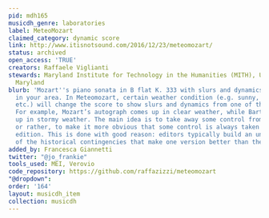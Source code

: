 ```yaml
---
pid: mdh165
musicdh_genre: laboratories
label: MeteoMozart
claimed_category: dynamic score
link: http://www.itisnotsound.com/2016/12/23/meteomozart/
status: archived
open_access: 'TRUE'
creators: Raffaele Viglianti
stewards: Maryland Institute for Technology in the Humanities (MITH), University of
  Maryland
blurb: 'Mozart''s piano sonata in B flat K. 333 with slurs and dynamics based on weather
  in your area. In Meteomozart, certain weather condition (e.g. sunny, cloudy, rainy,
  etc.) will change the score to show slurs and dynamics from one of the four sources.
  For example, Mozart’s autograph comes up in clear weather, while Bartók will show
  up in stormy weather. The main idea is to take away some control from the performer,
  or rather, to make it more obvious that some control is always taken away in a printed
  edition. This is done with good reason: editors typically build an understanding
  of the historical contingencies that make one version better than the other.'
added_by: Francesca Giannetti
twitter: "@jo_frankie"
tools_used: MEI, Verovio
code_repository: https://github.com/raffazizzi/meteomozart
"@dropdown": 
order: '164'
layout: musicdh_item
collection: musicdh
---
```

